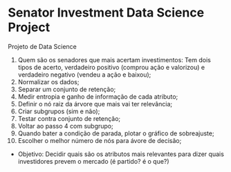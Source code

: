 # Senator Investment Data Science Project

Projeto de Data Science
1. Quem são os senadores que mais acertam investimentos: Tem dois tipos de acerto, verdadeiro positivo (comprou ação e valorizou) e verdadeiro negativo (vendeu a ação e baixou);
2. Normalizar os dados;
3. Separar um conjunto de retenção; 
4. Medir entropia e ganho de informação de cada atributo;
5. Definir o nó raiz da árvore que mais vai ter relevância;
6. Criar subgrupos (sim e não);
7. Testar contra conjunto de retenção;
8. Voltar ao passo 4 com subgrupo;
9. Quando bater a condição de parada, plotar o gráfico de sobreajuste;
10. Escolher o melhor número de nós para ávore de decisão;
- Objetivo: Decidir quais são os atributos mais relevantes para dizer quais investidores prevem o mercado (é partido? é o que?)
